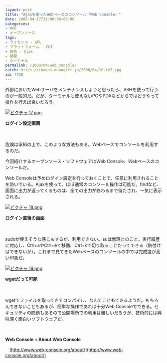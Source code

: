 ```yaml
---
layout: post
title: "Ajaxを使ったWebベースのコンソール「Web Console」"
date: 2008-04-17T21:00:00+09:00
categories:
- Web
- オープンソース
tags: 
- ライセンス - GPL
- プラットフォーム - CUI
- 技術 - Ajax
- 開発
- ターミナル
permalink: /2008/04/web_console/
catch: https://images.moongift.jp/2008/04/18-tm2.jpg
id: 7708
---
```

外部においたWebサーバをメンテナンスしようと思ったら、SSHを使って行うのが一般的だ。だが、ターミナルも使えないPCやPDAなどからではどうやって操作を行えば良いだろう。

  

[![ピクチャ 17.png](https://images.moongift.jp/2008/04/17-tm5.jpg)](https://images.moongift.jp/2008/04/175.jpg)  
  
**ログイン設定画面**

  

　

  

危険は承知の上で、このような方法もある。Webベースでコンソールを利用するのだ。

  

今回紹介するオープンソース・ソフトウェアはWeb Console、Webベースのコンソールだ。

  
  
<!--more-->  

Web Consoleは予めログイン設定を行っておくことで、任意に利用されることを防いでいる。Ajaxを使って、ほぼ通常のコンソール操作は可能だ。findなど、画面に出力が返ってくるものは、全ての出力が終わるまで待たされ、一気に表示される。

  

[![ピクチャ 18.png](https://images.moongift.jp/2008/04/18-tm2.jpg)](https://images.moongift.jp/2008/04/183.jpg)  
  
**ログイン直後の画面**

  

　

  

sudoが使えそうな感じもするが、利用できない。suは無理とのこと。実行履歴に対応し、Ctrl+aやCtrl+eで移動、Ctrl+kで切り取ることだってできる（貼付けはできないが）。これまで見てきたWebベースのコンソールの中では完成度が高い印象だ。

  

[![ピクチャ 19.png](https://images.moongift.jp/2008/04/19-tm1.jpg)](https://images.moongift.jp/2008/04/192.jpg)  
  
**wgetだって可能**

  

　

  

wgetでファイルを取ってきてコンパイル、なんてこともできるようだ。もちろんできないこともあるが、簡単な操作であれば十分Web Consoleでできる。セキュリティの問題もあるので公開場所での利用は難しいだろうが、技術的には興味深く面白いソフトウェアだ。

  

　

  

**Web Console :: About Web Console**  
  
　[http://www.web-console.org/about/](http://www.web-console.org/about/)

  
